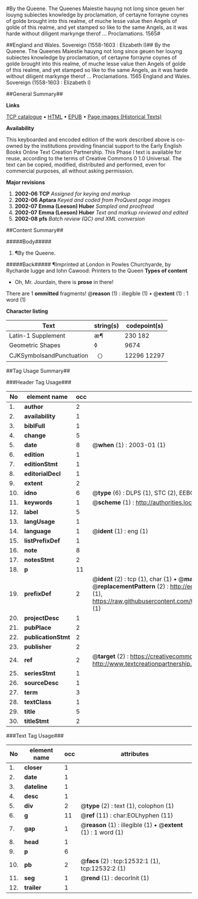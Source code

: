 #By the Queene. The Queenes Maiestie hauyng not long since geuen her louyng subiectes knowledge by proclamation, of certayne forrayne coynes of golde brought into this realme, of muche lesse value then Angels of golde of this realme, and yet stamped so like to the same Angels, as it was harde without diligent markynge therof ... Proclamations. 1565#

##England and Wales. Sovereign (1558-1603 : Elizabeth I)##
By the Queene. The Queenes Maiestie hauyng not long since geuen her louyng subiectes knowledge by proclamation, of certayne forrayne coynes of golde brought into this realme, of muche lesse value then Angels of golde of this realme, and yet stamped so like to the same Angels, as it was harde without diligent markynge therof ...
Proclamations. 1565
England and Wales. Sovereign (1558-1603 : Elizabeth I)

##General Summary##

**Links**

[TCP catalogue](http://www.ota.ox.ac.uk/tcp/)  • 
[HTML](http://tei.it.ox.ac.uk/tcp/Texts-HTML/free/A21/A21683.html)  • 
[EPUB](http://tei.it.ox.ac.uk/tcp/Texts-EPUB/free/A21/A21683.epub) • 
[Page images (Historical Texts)](https://data.historicaltexts.jisc.ac.uk/view?pubId=eebo-99847495e&pageId=eebo-99847495e-12532-1)

**Availability**

This keyboarded and encoded edition of the
	       work described above is co-owned by the institutions
	       providing financial support to the Early English Books
	       Online Text Creation Partnership. This Phase I text is
	       available for reuse, according to the terms of Creative
	       Commons 0 1.0 Universal. The text can be copied,
	       modified, distributed and performed, even for
	       commercial purposes, all without asking permission.

**Major revisions**

1. __2002-06__ __TCP__ *Assigned for keying and markup*
1. __2002-06__ __Aptara__ *Keyed and coded from ProQuest page images*
1. __2002-07__ __Emma (Leeson) Huber__ *Sampled and proofread*
1. __2002-07__ __Emma (Leeson) Huber__ *Text and markup reviewed and edited*
1. __2002-08__ __pfs__ *Batch review (QC) and XML conversion*

##Content Summary##

#####Body#####

1. ¶By the Queene.

#####Back#####
¶Imprinted at London in Powles
Churchyarde, by Rycharde Iugge and Iohn Cawood:
Printers to the Queen
**Types of content**

  * Oh, Mr. Jourdain, there is **prose** in there!

There are 1 **ommitted** fragments! 
 @__reason__ (1) : illegible (1)  •  @__extent__ (1) : 1 word (1)

**Character listing**


|Text|string(s)|codepoint(s)|
|---|---|---|
|Latin-1 Supplement|æ¶|230 182|
|Geometric Shapes|◊|9674|
|CJKSymbolsandPunctuation|〈〉|12296 12297|

##Tag Usage Summary##

###Header Tag Usage###

|No|element name|occ|attributes|
|---|---|---|---|
|1.|__author__|2||
|2.|__availability__|1||
|3.|__biblFull__|1||
|4.|__change__|5||
|5.|__date__|8| @__when__ (1) : 2003-01 (1)|
|6.|__edition__|1||
|7.|__editionStmt__|1||
|8.|__editorialDecl__|1||
|9.|__extent__|2||
|10.|__idno__|6| @__type__ (6) : DLPS (1), STC (2), EEBO-CITATION (1), PROQUEST (1), VID (1)|
|11.|__keywords__|1| @__scheme__ (1) : http://authorities.loc.gov/ (1)|
|12.|__label__|5||
|13.|__langUsage__|1||
|14.|__language__|1| @__ident__ (1) : eng (1)|
|15.|__listPrefixDef__|1||
|16.|__note__|8||
|17.|__notesStmt__|2||
|18.|__p__|11||
|19.|__prefixDef__|2| @__ident__ (2) : tcp (1), char (1)  •  @__matchPattern__ (2) : ([0-9\-]+):([0-9IVX]+) (1), (.+) (1)  •  @__replacementPattern__ (2) : http://eebo.chadwyck.com/downloadtiff?vid=$1&page=$2 (1), https://raw.githubusercontent.com/textcreationpartnership/Texts/master/tcpchars.xml#$1 (1)|
|20.|__projectDesc__|1||
|21.|__pubPlace__|2||
|22.|__publicationStmt__|2||
|23.|__publisher__|2||
|24.|__ref__|2| @__target__ (2) : https://creativecommons.org/publicdomain/zero/1.0/ (1), http://www.textcreationpartnership.org/docs/. (1)|
|25.|__seriesStmt__|1||
|26.|__sourceDesc__|1||
|27.|__term__|3||
|28.|__textClass__|1||
|29.|__title__|5||
|30.|__titleStmt__|2||


###Text Tag Usage###

|No|element name|occ|attributes|
|---|---|---|---|
|1.|__closer__|1||
|2.|__date__|1||
|3.|__dateline__|1||
|4.|__desc__|1||
|5.|__div__|2| @__type__ (2) : text (1), colophon (1)|
|6.|__g__|11| @__ref__ (11) : char:EOLhyphen (11)|
|7.|__gap__|1| @__reason__ (1) : illegible (1)  •  @__extent__ (1) : 1 word (1)|
|8.|__head__|1||
|9.|__p__|6||
|10.|__pb__|2| @__facs__ (2) : tcp:12532:1 (1), tcp:12532:2 (1)|
|11.|__seg__|1| @__rend__ (1) : decorInit (1)|
|12.|__trailer__|1||
